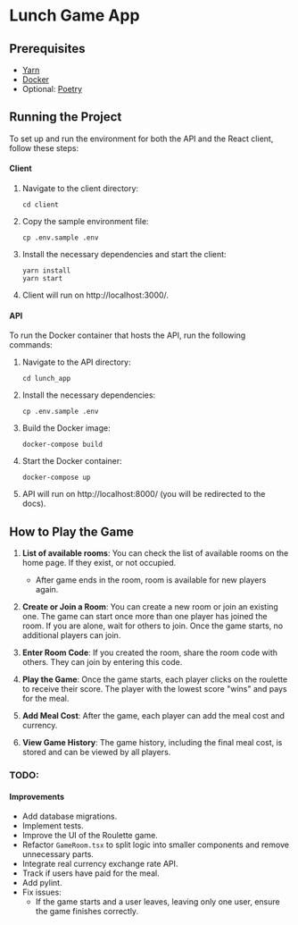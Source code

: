 # Lunch Game App

## Prerequisites

- [Yarn](https://yarnpkg.com/) 
- [Docker](https://www.docker.com/) 
- Optional: [Poetry](https://python-poetry.org/) 

## Running the Project

To set up and run the environment for both the API and the React client, follow these steps:

#### Client
1. Navigate to the client directory:
   ```
   cd client
   ```

2. Copy the sample environment file:
   ```
   cp .env.sample .env
   ```

3. Install the necessary dependencies and start the client:
   ```
   yarn install
   yarn start
   ```
4. Client will run on http://localhost:3000/.

#### API

To run the Docker container that hosts the API, run the following commands:

1. Navigate to the API directory:
   ```
   cd lunch_app
   ```

2. Install the necessary dependencies:
   ```
   cp .env.sample .env
   ```

1. Build the Docker image:
   ```
   docker-compose build
   ```

2. Start the Docker container:
   ```
   docker-compose up
   ```  

3. API will run on http://localhost:8000/ (you will be redirected to the docs).

## How to Play the Game

1. **List of available rooms**: You can check the list of available rooms on the home page. If they exist, or not occupied.
    - After game ends in the room, room is available for new players again.

2. **Create or Join a Room**: You can create a new room or join an existing one. The game can start once more than one player has joined the room. If you are alone, wait for others to join. Once the game starts, no additional players can join.

3. **Enter Room Code**: If you created the room, share the room code with others. They can join by entering this code.

4. **Play the Game**: Once the game starts, each player clicks on the roulette to receive their score. The player with the lowest score "wins" and pays for the meal.

5. **Add Meal Cost**: After the game, each player can add the meal cost and currency.

6. **View Game History**: The game history, including the final meal cost, is stored and can be viewed by all players.

### TODO: 

#### Improvements
- Add database migrations.
- Implement tests.
- Improve the UI of the Roulette game.
- Refactor `GameRoom.tsx` to split logic into smaller components and remove unnecessary parts.
- Integrate real currency exchange rate API.
- Track if users have paid for the meal.
- Add pylint.
- Fix issues:
    - If the game starts and a user leaves, leaving only one user, ensure the game finishes correctly.
